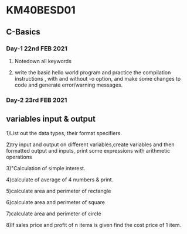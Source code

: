 # KM40BESD01

## C-Basics

### Day-1 22nd FEB 2021

1) Notedown all keywords 

2) write the basic hello world program and practice the compilation instructions ,
with and without -o option, and make some changes to code and generate error/warning messages.

### Day-2 23rd FEB 2021

## variables input & output

1)List out the data types, their format specifiers. 

2)try input and output on different variables,create variables and then formatted output and inputs, print some expressions with arithmetic operations 

3)"Calculation of simple interest.

4)calculate of average of 4 numbers & print.

5)calculate area and perimeter of rectangle

6)calculate area and perimeter of square 

7)calculate area and perimeter of circle

8)If sales price and profit of n items is given find the cost price of 1 item.